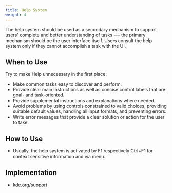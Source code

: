 ```yaml
---
title: Help System
weight: 4
---
```


The help system should be used as a secondary mechanism to support
users' complete and better understanding of tasks --- the primary
mechanism should be the user interface itself. Users consult the help
system only if they cannot accomplish a task with the UI.

When to Use
-----------

Try to make Help unnecessary in the first place:

-   Make common tasks easy to discover and perform.
-   Provide clear main instructions as well as concise control labels
    that are goal- and task-oriented.
-   Provide supplemental instructions and explanations where needed.
-   Avoid problems by using controls constrained to valid choices,
    providing suitable default values, handling all input formats, and
    preventing errors.
-   Write error messages that provide a clear solution or action for the
    user to take.

How to Use
----------

-   Usually, the help system is activated by F1 respectively Ctrl+F1 for
    context sensitive information and via menu.

Implementation
--------------

- [kde.org/support](https://kde.org/support/)

